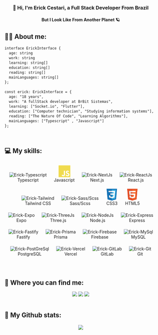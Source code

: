 <div align="center">
  <h3>
    👋 Hi, I'm Erick Cestari, a Full Stack Developer From Brazil
  </h3>
   <h4>But I Look Like From Another Planet 🪐</h4>
</div>

## **🕵️‍♂️ About me:**
```TS
interface ErickInterface {
  age: string
  work: string
  learning: string[]
  education: string[]
  reading: string[]
  mainLanguages: string[]
};

const erick: ErickInterface = {
  age: "18 years",
  work: "A fullStack developer at BrBit Sistemas",
  learning: ["Socket.io", "Flutter"],
  education: ["Computer technician", "Studying information systems"],
  reading: ["The Nature Of Code", "Learning Algorithms"],
  mainLanguages: ["Typescript" , "Javascript"]
};
```
<br>

## **💻 My skills:**
<div style="text-align: center;" align="center">
  <!-- TypeScript -->
  <div style="display: inline-block; margin: 10px;">
    <img align="center" alt="Erick-Typescript" height="40" width="40" src="https://cdn.jsdelivr.net/gh/devicons/devicon/icons/typescript/typescript-original.svg"/>
    <br>Typescript
  </div>
  <!-- JavaScript -->
  <div style="display: inline-block; margin: 10px;">
    <img align="center" alt="Erick-Js" height="40" width="40" src="https://raw.githubusercontent.com/devicons/devicon/master/icons/javascript/javascript-plain.svg">
    <br>Javascript
  </div>
  <!-- Next.js -->
  <div style="display: inline-block; margin: 10px;">
    <img align="center" alt="Erick-NextJs" height="40" width="40" src="https://cdn.jsdelivr.net/gh/devicons/devicon/icons/nextjs/nextjs-original.svg"/>
    <br>Next.js
  </div>
  <!-- React.js -->
  <div style="display: inline-block; margin: 10px;">
    <img align="center" alt="Erick-ReactJs" height="40" width="40" src="https://cdn.jsdelivr.net/gh/devicons/devicon/icons/react/react-original.svg"/>
    <br>React.js
  </div>
  <!-- Tailwind CSS -->
  <div style="display: inline-block; margin: 10px;">
    <img align="center" alt="Erick-Tailwind" height="40" width="40" src="https://cdn.jsdelivr.net/gh/devicons/devicon/icons/tailwindcss/tailwindcss-plain.svg">
    <br>Tailwind CSS
  </div>
  <!-- Sass/Scss -->
  <div style="display: inline-block; margin: 10px;">
    <img align="center" alt="Erick-Sass/Scss" height="40" width="40" src="https://cdn.jsdelivr.net/gh/devicons/devicon/icons/sass/sass-original.svg">
    <br>Sass/Scss
  </div>
  <!-- CSS3 -->
  <div style="display: inline-block; margin: 10px;">
    <img align="center" alt="Erick-CSS" height="40" width="40" src="https://raw.githubusercontent.com/devicons/devicon/master/icons/css3/css3-original.svg">
    <br>CSS3
  </div>
  <!-- HTML5 -->
  <div style="display: inline-block; margin: 10px;">
    <img align="center" alt="Erick-HTML" height="40" width="40" src="https://raw.githubusercontent.com/devicons/devicon/master/icons/html5/html5-original.svg">
    <br>HTML5
  </div>
  <!-- Expo -->
  <div style="display: inline-block; margin: 10px;">
    <img align="center" alt="Erick-Expo" height="40" width="40" src="https://seeklogo.com/images/E/expo-logo-01BB2BCFC3-seeklogo.com.png"/>
    <br>Expo
  </div>
  <!-- Three.js -->
  <div style="display: inline-block; margin: 10px;">
    <img align="center" alt="Erick-ThreeJs" height="40" width="40" src="https://cdn.jsdelivr.net/gh/devicons/devicon/icons/threejs/threejs-original.svg"/>
    <br>Three.js
  </div>
  <!-- Node.js -->
  <div style="display: inline-block; margin: 10px;">
    <img align="center" alt="Erick-NodeJs" height="40" width="40" src="https://cdn.jsdelivr.net/gh/devicons/devicon/icons/nodejs/nodejs-original.svg"/>
    <br>Node.js
  </div>
  <!-- Express -->
  <div style="display: inline-block; margin: 10px;">
    <img align="center" alt="Erick-Express" height="40" width="40" src="https://cdn.jsdelivr.net/gh/devicons/devicon/icons/express/express-original.svg"/>
    <br>Express
  </div>
  <!-- Fastify -->
  <div style="display: inline-block; margin: 10px;">
    <img align="center" alt="Erick-Fastify" height="40" width="40" src="https://www.svgrepo.com/show/353729/fastify-icon.svg"/>
    <br>Fastify
  </div>
  <!-- Prisma -->
  <div style="display: inline-block; margin: 10px;">
    <img align="center" alt="Erick-Prisma" height="40" width="40" src="https://cdn.icon-icons.com/icons2/2107/PNG/512/file_type_light_prisma_icon_130444.png"/>
    <br>Prisma
  </div>
  <!-- Firebase -->
  <div style="display: inline-block; margin: 10px;">
    <img align="center" alt="Erick-Firebase" height="40" width="40" src="https://cdn.jsdelivr.net/gh/devicons/devicon/icons/firebase/firebase-plain.svg"/>
    <br>Firebase
  </div>
  <!-- MySQL -->
  <div style="display: inline-block; margin: 10px;">
    <img align="center" alt="Erick-MySql" height="40" width="40" src="https://cdn.jsdelivr.net/gh/devicons/devicon/icons/mysql/mysql-original.svg"/>
    <br>MySQL
  </div>
  <!-- PostgreSQL -->
  <div style="display: inline-block; margin: 10px;">
    <img align="center" alt="Erick-PostGreSql" height="40" width="40" src="https://cdn.jsdelivr.net/gh/devicons/devicon/icons/postgresql/postgresql-original.svg"/>
    <br>PostgreSQL
  </div>
  <!-- Vercel -->
  <div style="display: inline-block; margin: 10px;">
    <img align="center" alt="Erick-Vercel" height="40" width="40" src="https://www.svgrepo.com/show/361653/vercel-logo.svg"/>
    <br>Vercel
  </div>
  <!-- GitLab -->
  <div style="display: inline-block; margin: 10px;">
    <img align="center" alt="Erick-GitLab" height="40" width="40" src="https://about.gitlab.com/images/press/press-kit-icon.svg"/>
    <br>GitLab
  </div>
  <!-- Git -->
  <div style="display: inline-block; margin: 10px;">
    <img align="center" alt="Erick-Git" height="40" width="40" src="https://cdn.jsdelivr.net/gh/devicons/devicon/icons/git/git-original.svg">
    <br>Git
  </div>
</div>
<br>
<br>

## 🔎 Where you can find me:
<div align="center"> 
  <a href="https://instagram.com/erick_cestari" target="_blank"><img src="https://img.shields.io/badge/-Instagram-%23E4405F?style=for-the-badge&logo=instagram&logoColor=white" target="_blank"></a>
  <a href = "mailto:erickcestari03@gmail.com"><img src="https://img.shields.io/badge/-Gmail-%23333?style=for-the-badge&logo=gmail&logoColor=white" target="_blank"></a>
  <a href="https://www.linkedin.com/in/erick-cestari/" target="_blank"><img src="https://img.shields.io/badge/-LinkedIn-%230077B5?style=for-the-badge&logo=linkedin&logoColor=white" target="_blank"></a> 
</div>
<br>

## 🐲 My Github stats:

<div align="center">
   <img align="center" src="https://simple-github-stats.vercel.app/?user=erickcestari&date=02/01/2020" />
</div>



